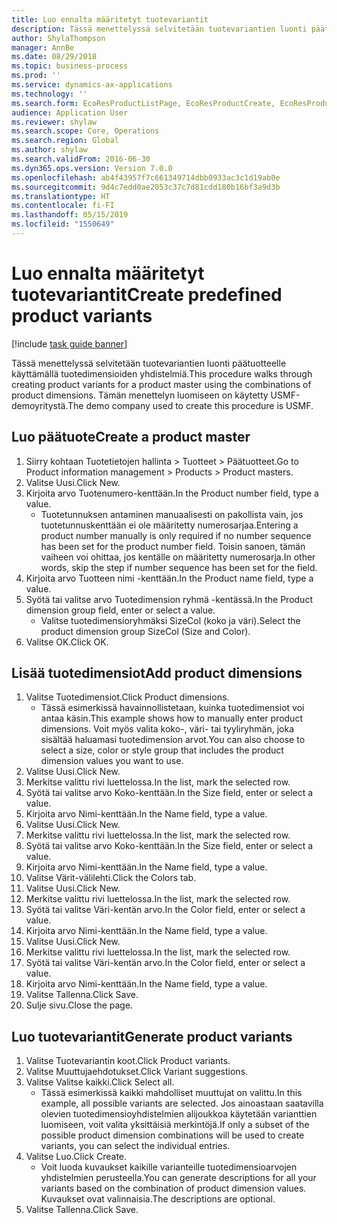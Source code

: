 ```yaml
---
title: Luo ennalta määritetyt tuotevariantit
description: Tässä menettelyssä selvitetään tuotevariantien luonti päätuotteelle käyttämällä tuotedimensioiden yhdistelmiä.
author: ShylaThompson
manager: AnnBe
ms.date: 08/29/2018
ms.topic: business-process
ms.prod: ''
ms.service: dynamics-ax-applications
ms.technology: ''
ms.search.form: EcoResProductListPage, EcoResProductCreate, EcoResProductDetails, EcoResProductMasterDimension, EcoResProductVariants, EcoResProductVariantSuggestions
audience: Application User
ms.reviewer: shylaw
ms.search.scope: Core, Operations
ms.search.region: Global
ms.author: shylaw
ms.search.validFrom: 2016-06-30
ms.dyn365.ops.version: Version 7.0.0
ms.openlocfilehash: ab4f43957f7c661349714dbb0933ac3c1d19ab0e
ms.sourcegitcommit: 9d4c7edd0ae2053c37c7d81cdd180b16bf3a9d3b
ms.translationtype: HT
ms.contentlocale: fi-FI
ms.lasthandoff: 05/15/2019
ms.locfileid: "1550649"
---
```

# <a name="create-predefined-product-variants"></a><span data-ttu-id="79c73-103">Luo ennalta määritetyt tuotevariantit</span><span class="sxs-lookup"><span data-stu-id="79c73-103">Create predefined product variants</span></span>

[!include [task guide banner](../../includes/task-guide-banner.md)]

<span data-ttu-id="79c73-104">Tässä menettelyssä selvitetään tuotevariantien luonti päätuotteelle käyttämällä tuotedimensioiden yhdistelmiä.</span><span class="sxs-lookup"><span data-stu-id="79c73-104">This procedure walks through creating product variants for a product master using the combinations of product dimensions.</span></span> <span data-ttu-id="79c73-105">Tämän menettelyn luomiseen on käytetty USMF-demoyritystä.</span><span class="sxs-lookup"><span data-stu-id="79c73-105">The demo company used to create this procedure is USMF.</span></span>


## <a name="create-a-product-master"></a><span data-ttu-id="79c73-106">Luo päätuote</span><span class="sxs-lookup"><span data-stu-id="79c73-106">Create a product master</span></span>
1. <span data-ttu-id="79c73-107">Siirry kohtaan Tuotetietojen hallinta > Tuotteet > Päätuotteet.</span><span class="sxs-lookup"><span data-stu-id="79c73-107">Go to Product information management > Products > Product masters.</span></span>
2. <span data-ttu-id="79c73-108">Valitse Uusi.</span><span class="sxs-lookup"><span data-stu-id="79c73-108">Click New.</span></span>
3. <span data-ttu-id="79c73-109">Kirjoita arvo Tuotenumero-kenttään.</span><span class="sxs-lookup"><span data-stu-id="79c73-109">In the Product number field, type a value.</span></span>
    * <span data-ttu-id="79c73-110">Tuotetunnuksen antaminen manuaalisesti on pakollista vain, jos tuotetunnuskenttään ei ole määritetty numerosarjaa.</span><span class="sxs-lookup"><span data-stu-id="79c73-110">Entering a product number manually is only required if no number sequence has been set for the product number field.</span></span> <span data-ttu-id="79c73-111">Toisin sanoen, tämän vaiheen voi ohittaa, jos kentälle on määritetty numerosarja.</span><span class="sxs-lookup"><span data-stu-id="79c73-111">In other words, skip the step if number sequence has been set for the field.</span></span>  
4. <span data-ttu-id="79c73-112">Kirjoita arvo Tuotteen nimi -kenttään.</span><span class="sxs-lookup"><span data-stu-id="79c73-112">In the Product name field, type a value.</span></span>
5. <span data-ttu-id="79c73-113">Syötä tai valitse arvo Tuotedimension ryhmä -kentässä.</span><span class="sxs-lookup"><span data-stu-id="79c73-113">In the Product dimension group field, enter or select a value.</span></span>
    * <span data-ttu-id="79c73-114">Valitse tuotedimensioryhmäksi SizeCol (koko ja väri).</span><span class="sxs-lookup"><span data-stu-id="79c73-114">Select the product dimension group SizeCol (Size and Color).</span></span>  
6. <span data-ttu-id="79c73-115">Valitse OK.</span><span class="sxs-lookup"><span data-stu-id="79c73-115">Click OK.</span></span>

## <a name="add-product-dimensions"></a><span data-ttu-id="79c73-116">Lisää tuotedimensiot</span><span class="sxs-lookup"><span data-stu-id="79c73-116">Add product dimensions</span></span>
1. <span data-ttu-id="79c73-117">Valitse Tuotedimensiot.</span><span class="sxs-lookup"><span data-stu-id="79c73-117">Click Product dimensions.</span></span>
    * <span data-ttu-id="79c73-118">Tässä esimerkissä havainnollistetaan, kuinka tuotedimensiot voi antaa käsin.</span><span class="sxs-lookup"><span data-stu-id="79c73-118">This example shows how to manually enter product dimensions.</span></span> <span data-ttu-id="79c73-119">Voit myös valita koko-, väri- tai tyyliryhmän, joka sisältää haluamasi tuotedimension arvot.</span><span class="sxs-lookup"><span data-stu-id="79c73-119">You can also choose to select a size, color or style group that includes the product dimension values you want to use.</span></span>  
2. <span data-ttu-id="79c73-120">Valitse Uusi.</span><span class="sxs-lookup"><span data-stu-id="79c73-120">Click New.</span></span>
3. <span data-ttu-id="79c73-121">Merkitse valittu rivi luettelossa.</span><span class="sxs-lookup"><span data-stu-id="79c73-121">In the list, mark the selected row.</span></span>
4. <span data-ttu-id="79c73-122">Syötä tai valitse arvo Koko-kenttään.</span><span class="sxs-lookup"><span data-stu-id="79c73-122">In the Size field, enter or select a value.</span></span>
5. <span data-ttu-id="79c73-123">Kirjoita arvo Nimi-kenttään.</span><span class="sxs-lookup"><span data-stu-id="79c73-123">In the Name field, type a value.</span></span>
6. <span data-ttu-id="79c73-124">Valitse Uusi.</span><span class="sxs-lookup"><span data-stu-id="79c73-124">Click New.</span></span>
7. <span data-ttu-id="79c73-125">Merkitse valittu rivi luettelossa.</span><span class="sxs-lookup"><span data-stu-id="79c73-125">In the list, mark the selected row.</span></span>
8. <span data-ttu-id="79c73-126">Syötä tai valitse arvo Koko-kenttään.</span><span class="sxs-lookup"><span data-stu-id="79c73-126">In the Size field, enter or select a value.</span></span>
9. <span data-ttu-id="79c73-127">Kirjoita arvo Nimi-kenttään.</span><span class="sxs-lookup"><span data-stu-id="79c73-127">In the Name field, type a value.</span></span>
10. <span data-ttu-id="79c73-128">Valitse Värit-välilehti.</span><span class="sxs-lookup"><span data-stu-id="79c73-128">Click the Colors tab.</span></span>
11. <span data-ttu-id="79c73-129">Valitse Uusi.</span><span class="sxs-lookup"><span data-stu-id="79c73-129">Click New.</span></span>
12. <span data-ttu-id="79c73-130">Merkitse valittu rivi luettelossa.</span><span class="sxs-lookup"><span data-stu-id="79c73-130">In the list, mark the selected row.</span></span>
13. <span data-ttu-id="79c73-131">Syötä tai valitse Väri-kentän arvo.</span><span class="sxs-lookup"><span data-stu-id="79c73-131">In the Color field, enter or select a value.</span></span>
14. <span data-ttu-id="79c73-132">Kirjoita arvo Nimi-kenttään.</span><span class="sxs-lookup"><span data-stu-id="79c73-132">In the Name field, type a value.</span></span>
15. <span data-ttu-id="79c73-133">Valitse Uusi.</span><span class="sxs-lookup"><span data-stu-id="79c73-133">Click New.</span></span>
16. <span data-ttu-id="79c73-134">Merkitse valittu rivi luettelossa.</span><span class="sxs-lookup"><span data-stu-id="79c73-134">In the list, mark the selected row.</span></span>
17. <span data-ttu-id="79c73-135">Syötä tai valitse Väri-kentän arvo.</span><span class="sxs-lookup"><span data-stu-id="79c73-135">In the Color field, enter or select a value.</span></span>
18. <span data-ttu-id="79c73-136">Kirjoita arvo Nimi-kenttään.</span><span class="sxs-lookup"><span data-stu-id="79c73-136">In the Name field, type a value.</span></span>
19. <span data-ttu-id="79c73-137">Valitse Tallenna.</span><span class="sxs-lookup"><span data-stu-id="79c73-137">Click Save.</span></span>
20. <span data-ttu-id="79c73-138">Sulje sivu.</span><span class="sxs-lookup"><span data-stu-id="79c73-138">Close the page.</span></span>

## <a name="generate-product-variants"></a><span data-ttu-id="79c73-139">Luo tuotevariantit</span><span class="sxs-lookup"><span data-stu-id="79c73-139">Generate product variants</span></span>
1. <span data-ttu-id="79c73-140">Valitse Tuotevariantin koot.</span><span class="sxs-lookup"><span data-stu-id="79c73-140">Click Product variants.</span></span>
2. <span data-ttu-id="79c73-141">Valitse Muuttujaehdotukset.</span><span class="sxs-lookup"><span data-stu-id="79c73-141">Click Variant suggestions.</span></span>
3. <span data-ttu-id="79c73-142">Valitse Valitse kaikki.</span><span class="sxs-lookup"><span data-stu-id="79c73-142">Click Select all.</span></span>
    * <span data-ttu-id="79c73-143">Tässä esimerkissä kaikki mahdolliset muuttujat on valittu.</span><span class="sxs-lookup"><span data-stu-id="79c73-143">In this example, all possible variants are selected.</span></span> <span data-ttu-id="79c73-144">Jos ainoastaan saatavilla olevien tuotedimensioyhdistelmien alijoukkoa käytetään varianttien luomiseen, voit valita yksittäisiä merkintöjä.</span><span class="sxs-lookup"><span data-stu-id="79c73-144">If only a subset of the possible product dimension combinations will be used to create variants, you can select the individual entries.</span></span>  
4. <span data-ttu-id="79c73-145">Valitse Luo.</span><span class="sxs-lookup"><span data-stu-id="79c73-145">Click Create.</span></span>
    * <span data-ttu-id="79c73-146">Voit luoda kuvaukset kaikille varianteille tuotedimensioarvojen yhdistelmien perusteella.</span><span class="sxs-lookup"><span data-stu-id="79c73-146">You can generate descriptions for all your variants based on the combination of product dimension values.</span></span> <span data-ttu-id="79c73-147">Kuvaukset ovat valinnaisia.</span><span class="sxs-lookup"><span data-stu-id="79c73-147">The descriptions are optional.</span></span>  
5. <span data-ttu-id="79c73-148">Valitse Tallenna.</span><span class="sxs-lookup"><span data-stu-id="79c73-148">Click Save.</span></span>

